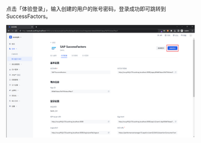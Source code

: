 <IntegrationDetailCard title="体验登录">

点击「体验登录」，输入创建的用户的账号密码，登录成功即可跳转到 SuccessFactors。

<img src="../../images/integration/successfactors/3-1.png" class="md-img-padding" />

</IntegrationDetailCard>
